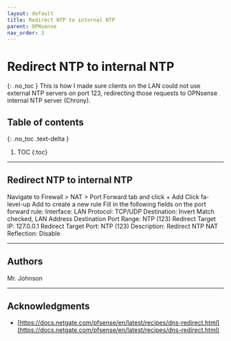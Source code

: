 ```yaml
---
layout: default
title: Redirect NTP to internal NTP
parent: OPNsense
nav_order: 3
---
```

# Redirect NTP to internal NTP
{: .no_toc }
This is how I made sure clients on the LAN could not use external NTP servers on port 123, redirecting those requests to OPNsense internal NTP server (Chrony).

## Table of contents
{: .no_toc .text-delta }

1. TOC
{:toc}
---

## Redirect NTP to internal NTP

Navigate to Firewall > NAT > Port Forward tab and click + Add
Click fa-level-up Add to create a new rule
Fill in the following fields on the port forward rule:
Interface: LAN
Protocol: TCP/UDP
Destination: Invert Match checked, LAN Address
Destination Port Range: NTP (123)
Redirect Target IP: 127.0.0.1
Redirect Target Port: NTP (123)
Description: Redirect NTP
NAT Reflection: Disable

---

## Authors
Mr. Johnson

---

## Acknowledgments
* [https://docs.netgate.com/pfsense/en/latest/recipes/dns-redirect.html](https://docs.netgate.com/pfsense/en/latest/recipes/dns-redirect.html)
